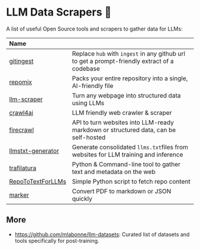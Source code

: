 # LLM Data Scrapers 🚀

A list of useful Open Source tools and scrapers to gather data for LLMs:

| Name |  |
| :------| :------------|
| [gitingest](https://github.com/cyclotruc/gitingest) | Replace `hub` with `ingest` in any github url to get a prompt-friendly extract of a codebase |
| [repomix](https://github.com/yamadashy/repomix) |  Packs your entire repository into a single, AI-friendly file | 
| [llm-scraper](https://github.com/mishushakov/llm-scraper) | Turn any webpage into structured data using LLMs | 
| [crawl4ai](https://github.com/unclecode/crawl4ai) |  LLM friendly web crawler & scraper | 
| [firecrawl](https://github.com/mendableai/firecrawl) |  API to turn websites into LLM-ready markdown or structured data, can be self-hosted | 
| [llmstxt-generator](https://github.com/mendableai/llmstxt-generator) | Generate consolidated `llms.txt`files  from websites for LLM training and inference | 
| [trafilatura](https://github.com/adbar/trafilatura) |  Python & Command-line tool to gather text and metadata on the web | 
| [RepoToTextForLLMs](https://github.com/Doriandarko/RepoToTextForLLMs) |  Simple Python script to fetch repo content | 
| [marker](https://github.com/VikParuchuri/marker) |  Convert PDF to markdown or JSON quickly | 

## More
- https://github.com/mlabonne/llm-datasets: Curated list of datasets and tools specifically for post-training.
